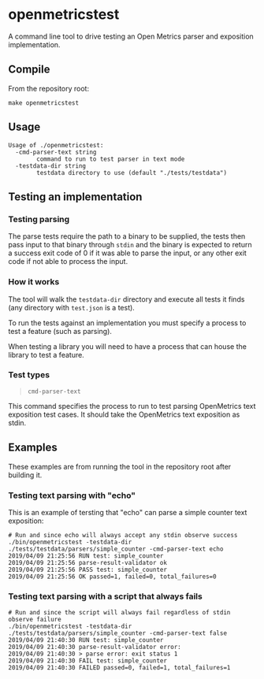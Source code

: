 # openmetricstest

A command line tool to drive testing an Open Metrics parser and exposition implementation.

## Compile

From the repository root:

```
make openmetricstest
```

## Usage

```
Usage of ./openmetricstest:
  -cmd-parser-text string
        command to run to test parser in text mode
  -testdata-dir string
        testdata directory to use (default "./tests/testdata")
```

## Testing an implementation

### Testing parsing

The parse tests require the path to a binary to be supplied, the tests then pass input to that binary through `stdin` and the binary is expected to return a success exit code of 0 if it was able to parse the input, or any other exit code if not able to process the input.

### How it works

The tool will walk the `testdata-dir` directory and execute all tests it finds (any directory with `test.json` is a test).

To run the tests against an implementation you must specify a process to test a feature (such as parsing).

When testing a library you will need to have a process that can house the library to test a feature.

### Test types

> `cmd-parser-text`

This command specifies the process to run to test parsing OpenMetrics text exposition test cases.  It should take the OpenMetrics text exposition as stdin.

## Examples

These examples are from running the tool in the repository root after building it.

### Testing text parsing with "echo"

This is an example of tersting that "echo" can parse a simple counter text exposition:

```
# Run and since echo will always accept any stdin observe success
./bin/openmetricstest -testdata-dir ./tests/testdata/parsers/simple_counter -cmd-parser-text echo
2019/04/09 21:25:56 RUN test: simple_counter
2019/04/09 21:25:56 parse-result-validator ok
2019/04/09 21:25:56 PASS test: simple_counter
2019/04/09 21:25:56 OK passed=1, failed=0, total_failures=0
```

### Testing text parsing with a script that always fails

```
# Run and since the script will always fail regardless of stdin observe failure
./bin/openmetricstest -testdata-dir ./tests/testdata/parsers/simple_counter -cmd-parser-text false
2019/04/09 21:40:30 RUN test: simple_counter
2019/04/09 21:40:30 parse-result-validator error:
2019/04/09 21:40:30 > parse error: exit status 1
2019/04/09 21:40:30 FAIL test: simple_counter
2019/04/09 21:40:30 FAILED passed=0, failed=1, total_failures=1
```
